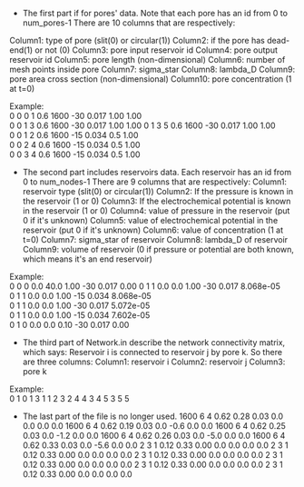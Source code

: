 - The first part if for pores' data. Note that each pore has an id from 0 to num_pores-1
There are 10 columns that are respectively:

Column1: type of pore (slit(0) or circular(1))
Column2: if the pore has dead-end(1) or not (0)
Column3: pore input reservoir id
Column4: pore output reservoir id
Column5: pore length (non-dimensional)
Column6: number of mesh points inside pore
Column7: sigma_star
Column8: lambda_D
Column9: pore area cross section (non-dimensional)
Column10: pore concentration (1 at t=0)

Example:  
0 0 0 1 0.6 1600 -30 0.017 1.00 1.00  
0 0 1 3 0.6 1600 -30 0.017 1.00 1.00 
0 1 3 5 0.6 1600 -30 0.017 1.00 1.00  
0 0 1 2 0.6 1600 -15 0.034 0.5 1.00  
0 0 2 4 0.6 1600 -15 0.034 0.5 1.00  
0 0 3 4 0.6 1600 -15 0.034 0.5 1.00  

- The second part includes reservoirs data. Each reservoir has an id from 0 to num_nodes-1
There are 9 columns that are respectively:
Column1: reservoir type (slit(0) or circular(1))
Column2: If the pressure is known in the reservoir (1 or 0)
Column3: If the electrochemical potential is known in the reservoir (1 or 0)
Column4: value of pressure in the reservoir (put 0 if it's unknown)
Column5: value of electrochemical potential in the reservoir (put 0 if it's unknown)
Column6: value of concentration (1 at t=0)
Column7: sigma_star of reservoir
Column8: lambda_D of reservoir
Column9: volume of reservoir (0 if pressure or potential are both known, which means it's an end reservoir)

Example:    
0 0 0 0.0 40.0 1.00 -30 0.017 0.00
0 1 1 0.0 0.0 1.00 -30 0.017 8.068e-05        
0 1 1 0.0 0.0 1.00 -15 0.034 8.068e-05  
0 1 1 0.0 0.0 1.00 -30 0.017 5.072e-05  
0 1 1 0.0 0.0 1.00 -15 0.034 7.602e-05  
0 1 0 0.0 0.0 0.10 -30 0.017 0.00 

- The third part of Network.in describe the network connectivity matrix, which says:
Reservoir i is connected to reservoir j by pore k. So there are three columns:
Column1: reservoir i
Column2: reservoir j
Column3: pore k

Example:  
0 1 0 
1 3 1 
1 2 3 
2 4 4 
3 4 5 
3 5 5 

- The last part of the file is no longer used.
1600 6 4 0.62 0.28 0.03 0.0 0.0 0.0 0.0
1600 6 4 0.62 0.19 0.03 0.0 -0.6 0.0 0.0
1600 6 4 0.62 0.25 0.03 0.0 -1.2 0.0 0.0
1600 6 4 0.62 0.26 0.03 0.0 -5.0 0.0 0.0
1600 6 4 0.62 0.33 0.03 0.0 -5.6 0.0 0.0
2 3 1 0.12 0.33 0.00 0.0 0.0 0.0 0.0
2 3 1 0.12 0.33 0.00 0.0 0.0 0.0 0.0
2 3 1 0.12 0.33 0.00 0.0 0.0 0.0 0.0
2 3 1 0.12 0.33 0.00 0.0 0.0 0.0 0.0
2 3 1 0.12 0.33 0.00 0.0 0.0 0.0 0.0
2 3 1 0.12 0.33 0.00 0.0 0.0 0.0 0.0
